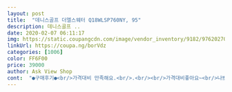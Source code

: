 ```yaml
---
layout: post 
title:  "데니스골프 더엘스웨터 Q18WLSP760NY, 95" 
description: 데니스골프 ..
date: 2020-02-07 06:11:17 
img: https://static.coupangcdn.com/image/vendor_inventory/9182/976202707bb3a7325d1ac67ba9fde680feda6f76ba1798d9cbd19c12d36a.jpg 
linkUrl: https://coupa.ng/borVdz 
categories: [1006] 
color: FF6F00 
price: 39000 
author: Ask View Shop 
cont:  "●구매후기●<br/>가격대비 만족해요.<br/>.<br/><br/>가격대비좋아요~<br/>나쁘지않은듯.<br/><br/>너무 고급집니다<br/>사이즈도 넉넉합니다<br/>싸이즈가 없는데도 예뻐보이고 가격이 착해서 구매했는데 ,<br/>역시 대만족입니다<br/>예쁘게 입을께요.<br/><br/>완전 이쁘네요<br/>퀼리티 굿<br/>편하게 입겠어요.<br/> ^^<br/>" 
---
```

